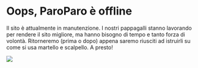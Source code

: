 # Oops, ParoParo è offline

Il sito è attualmente in manutenzione. I nostri pappagalli stanno lavorando per rendere il sito migliore, ma hanno bisogno di tempo e tanto forza di volontà.
Ritorneremo (prima o dopo) appena saremo riusciti ad istruirli su come si usa martello e scalpello. A presto!

![](/assets/img/parrottino.jpg)
